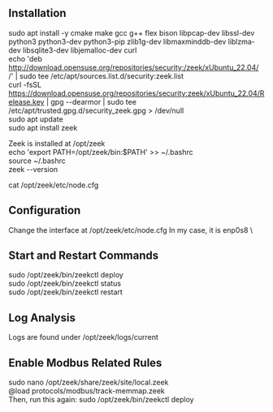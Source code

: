 ## Installation
sudo apt install -y cmake make gcc g++ flex bison libpcap-dev libssl-dev python3 python3-dev python3-pip zlib1g-dev libmaxminddb-dev liblzma-dev libsqlite3-dev libjemalloc-dev curl \
echo 'deb http://download.opensuse.org/repositories/security:/zeek/xUbuntu_22.04/ /' | sudo tee /etc/apt/sources.list.d/security:zeek.list \
curl -fsSL https://download.opensuse.org/repositories/security:zeek/xUbuntu_22.04/Release.key | gpg --dearmor | sudo tee /etc/apt/trusted.gpg.d/security_zeek.gpg > /dev/null \
sudo apt update \
sudo apt install zeek

Zeek is installed at /opt/zeek\
echo 'export PATH=/opt/zeek/bin:$PATH' >> ~/.bashrc \
source ~/.bashrc \
zeek --version

cat /opt/zeek/etc/node.cfg

## Configuration
Change the interface at /opt/zeek/etc/node.cfg
In my case, it is enp0s8 \

## Start and Restart Commands
sudo /opt/zeek/bin/zeekctl deploy \
sudo /opt/zeek/bin/zeekctl status \
sudo /opt/zeek/bin/zeekctl restart

## Log Analysis
Logs are found under /opt/zeek/logs/current

## Enable Modbus Related Rules
sudo nano /opt/zeek/share/zeek/site/local.zeek \
@load protocols/modbus/track-memmap.zeek \
Then, run this again: sudo /opt/zeek/bin/zeekctl deploy




